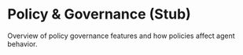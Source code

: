 # Policy & Governance (Stub)

Overview of policy governance features and how policies affect agent behavior.
